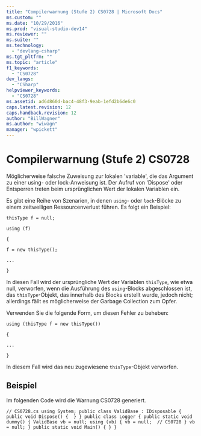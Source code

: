 ```yaml
---
title: "Compilerwarnung (Stufe 2) CS0728 | Microsoft Docs"
ms.custom: ""
ms.date: "10/29/2016"
ms.prod: "visual-studio-dev14"
ms.reviewer: ""
ms.suite: ""
ms.technology: 
  - "devlang-csharp"
ms.tgt_pltfrm: ""
ms.topic: "article"
f1_keywords: 
  - "CS0728"
dev_langs: 
  - "CSharp"
helpviewer_keywords: 
  - "CS0728"
ms.assetid: ad6d860d-bac4-48f3-9eab-1efd2b6de6c0
caps.latest.revision: 12
caps.handback.revision: 12
author: "BillWagner"
ms.author: "wiwagn"
manager: "wpickett"
---
```

# Compilerwarnung (Stufe 2) CS0728
Möglicherweise falsche Zuweisung zur lokalen 'variable', die das Argument zu einer using\- oder lock\-Anweisung ist.  Der Aufruf von 'Dispose' oder Entsperren treten beim ursprünglichen Wert der lokalen Variablen ein.  
  
 Es gibt eine Reihe von Szenarien, in denen `using`\- oder `lock`\-Blöcke zu einem zeitweiligen Ressourcenverlust führen. Es folgt ein Beispiel:  
  
 `thisType f = null;`  
  
 `using (f)`  
  
 `{`  
  
 `f = new thisType();`  
  
 `...`  
  
 `}`  
  
 In diesen Fall wird der ursprüngliche Wert der Variablen `thisType`, wie etwa null, verworfen, wenn die Ausführung des `using`\-Blocks abgeschlossen ist, das `thisType`\-Objekt, das innerhalb des Blocks erstellt wurde, jedoch nicht; allerdings fällt es möglicherweise der Garbage Collection zum Opfer.  
  
 Verwenden Sie die folgende Form, um diesen Fehler zu beheben:  
  
 `using (thisType f = new thisType())`  
  
 `{`  
  
 `...`  
  
 `}`  
  
 In diesem Fall wird das neu zugewiesene `thisType`\-Objekt verworfen.  
  
## Beispiel  
 Im folgenden Code wird die Warnung CS0728 generiert.  
  
```  
// CS0728.cs using System; public class ValidBase : IDisposable { public void Dispose() {  } } public class Logger { public static void dummy() { ValidBase vb = null; using (vb) { vb = null;  // CS0728 } vb = null; } public static void Main() { } }  
```